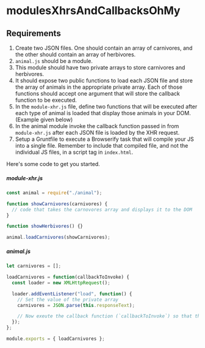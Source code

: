 # modulesXhrsAndCallbacksOhMy

## Requirements

1. Create two JSON files. One should contain an array of carnivores, and the
   other should contain an array of herbivores.
1. `animal.js` should be a module.
1. This module should have two private arrays to store carnivores and
   herbivores.
1. It should expose two public functions to load each JSON file and store the
   array of animals in the appropriate private array. Each of those functions
   should accept one argument that will store the callback function to be
   executed.
1. In the `module-xhr.js` file, define two functions that will be executed after
   each type of animal is loaded that display those animals in your DOM.
   (Example given below)
1. In the animal module invoke the callback function passed in from
   `module-xhr.js` after each JSON file is loaded by the XHR request.
1. Setup a Gruntfile to execute a Browserify task that will compile your JS into
   a single file. Remember to include that compiled file, and not the individual
   JS files, in a script tag in `index.html`.

Here's some code to get you started.

##### module-xhr.js

```js
const animal = require("./animal");

function showCarnivores(carnivores) {
  // code that takes the carnovores array and displays it to the DOM
}

function showHerbivores() {}

animal.loadCarnivores(showCarnivores);
```

##### animal.js

```js
let carnivores = [];

loadCarnivores = function(callbackToInvoke) {
  const loader = new XMLHttpRequest();

  loader.addEventListener("load", function() {
    // Set the value of the private array
    carnivores = JSON.parse(this.responseText);

    // Now exeute the callback function (`callbackToInvoke`) so that the caller knows that the process is complete. Make sure to pass the carnivore array as an argument.
  });
};

module.exports = { loadCarnivores };
```
